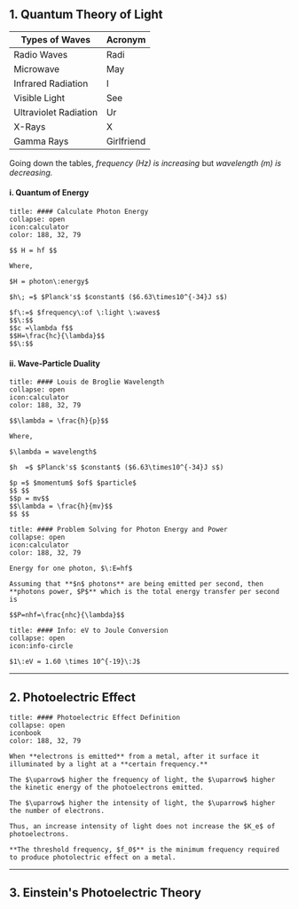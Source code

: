 
## 1. Quantum Theory of Light

| Types of Waves | Acronym |
|---|---|
| Radio Waves | Radi |
| Microwave | May |
| Infrared Radiation | I |
| Visible Light | See |
| Ultraviolet Radiation | Ur |
| X-Rays | X |
| Gamma Rays | Girlfriend |

Going down the tables, *frequency (Hz) is increasing*  but *wavelength (m) is decreasing.*

#### i. Quantum of Energy

```ad-note
title: #### Calculate Photon Energy
collapse: open
icon:calculator
color: 188, 32, 79

$$ H = hf $$

Where, 

$H = photon\:energy$

$h\; =$ $Planck's$ $constant$ ($6.63\times10^{-34}J s$)

$f\:=$ $frequency\:of \:light \:waves$
$$\:$$
$$c =\lambda f$$
$$H=\frac{hc}{\lambda}$$
$$\:$$
```

#### ii. Wave-Particle Duality

```ad-note
title: #### Louis de Broglie Wavelength
collapse: open
icon:calculator
color: 188, 32, 79

$$\lambda = \frac{h}{p}$$

Where,

$\lambda = wavelength$

$h  =$ $Planck's$ $constant$ ($6.63\times10^{-34}J s$)

$p =$ $momentum$ $of$ $particle$
$$ $$
$$p = mv$$
$$\lambda = \frac{h}{mv}$$
$$ $$
```

```ad-note
title: #### Problem Solving for Photon Energy and Power
collapse: open
icon:calculator
color: 188, 32, 79

Energy for one photon, $\:E=hf$

Assuming that **$n$ photons** are being emitted per second, then **photons power, $P$** which is the total energy transfer per second is

$$P=nhf=\frac{nhc}{\lambda}$$
```

```ad-note
title: #### Info: eV to Joule Conversion
collapse: open
icon:info-circle

$1\:eV = 1.60 \times 10^{-19}\:J$ 
```

---
## 2. Photoelectric Effect

```ad-note
title: #### Photoelectric Effect Definition
collapse: open
iconbook
color: 188, 32, 79

When **electrons is emitted** from a metal, after it surface it illuminated by a light at a **certain frequency.**

The $\uparrow$ higher the frequency of light, the $\uparrow$ higher the kinetic energy of the photoelectrons emitted.

The $\uparrow$ higher the intensity of light, the $\uparrow$ higher the number of electrons.

Thus, an increase intensity of light does not increase the $K_e$ of photoelectrons.

**The threshold frequency, $f_0$** is the minimum frequency required to produce photolectric effect on a metal.
```
---

## 3. Einstein's Photoelectric Theory